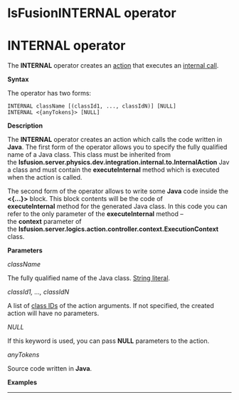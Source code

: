 # lsFusionINTERNAL operator

# INTERNAL operator

The **INTERNAL** operator creates an [action](lsFusionActions.md) that executes an [internal call](lsFusionInternal_call_INTERNAL_.md).

**Syntax**

The operator has two forms:

    INTERNAL className [(classId1, ..., classIdN)] [NULL]
    INTERNAL <{anyTokens}> [NULL]

**Description**

The **INTERNAL** operator creates an action which calls the code written in **Java**. The first form of the operator allows you to specify the fully qualified name of a Java class. This class must be inherited from the **lsfusion.server.physics.dev.integration.internal.to.InternalAction** Java class and must contain the **executeInternal** method which is executed when the action is called.

The second form of the operator allows to write some **Java** code inside the **&lt;{...}&gt;** block. This block contents will be the code of **executeInternal** method for the generated Java class. In this code you can refer to the only parameter of the **executeInternal** method – the **context** parameter of the **lsfusion.server.logics.action.controller.context.ExecutionContext** class.

**Parameters**

*className*

The fully qualified name of the Java class. [String literal](Literals_35521071.html#Literals-strliteral).

*classId1, ..., classIdN*

A list of [class IDs](IDs_1573053.html#IDs-classid) of the action arguments. If not specified, the created action will have no parameters.

*NULL*

If this keyword is used, you can pass **NULL** parameters to the action.

*anyTokens*

Source code written in **Java**. 

**Examples**

****************************



  
